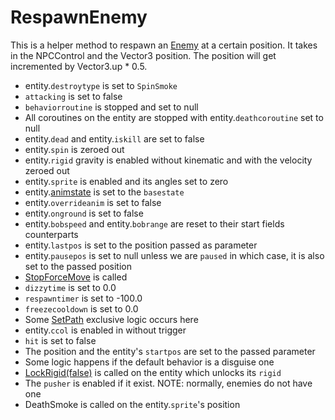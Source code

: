 # RespawnEnemy
This is a helper method to respawn an [Enemy](../Enemy.md) at a certain position. It takes in the NPCControl and the Vector3 position. The position will get incremented by Vector3.up * 0.5.

- entity.`destroytype` is set to `SpinSmoke`
- `attacking` is set to false
- `behaviorroutine` is stopped and set to null
- All coroutines on the entity are stopped with entity.`deathcoroutine` set to null
- entity.`dead` and entity.`iskill` are set to false
- entity.`spin` is zeroed out
- entity.`rigid` gravity is enabled without kinematic and with the velocity zeroed out
- entity.`sprite` is enabled and its angles set to zero
- entity.[animstate](../../EntityControl/Animations/animstate.md) is set to the `basestate`
- entity.`overrideanim` is set to false
- entity.`onground` is set to false
- entity.`bobspeed` and entity.`bobrange` are reset to their start fields counterparts
- entity.`lastpos` is set to the position passed as parameter
- entity.`pausepos` is set to null unless we are `paused` in which case, it is also set to the passed position
- [StopForceMove](../../EntityControl/EntityControl%20Methods.md#stopforcemove) is called
- `dizzytime` is set to 0.0
- `respawntimer` is set to -100.0
- `freezecooldown` is set to 0.0
- Some [SetPath](../ActionBehaviors/SetPath.md) exclusive logic occurs here
- entity.`ccol` is enabled in without trigger
- `hit` is set to false
- The position and the entity's `startpos` are set to the passed parameter
- Some logic happens if the default behavior is a disguise one
- [LockRigid(false)](../../EntityControl/EntityControl%20Methods.md#lockrigid) is called on the entity which unlocks its `rigid`
- The `pusher` is enabled if it exist. NOTE: normally, enemies do not have one
- DeathSmoke is called on the entity.`sprite`'s position